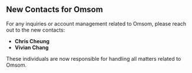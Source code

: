 ## New Contacts for Omsom

For any inquiries or account management related to Omsom, please reach out to the new contacts:

- **Chris Cheung**
- **Vivian Chang**

These individuals are now responsible for handling all matters related to Omsom.